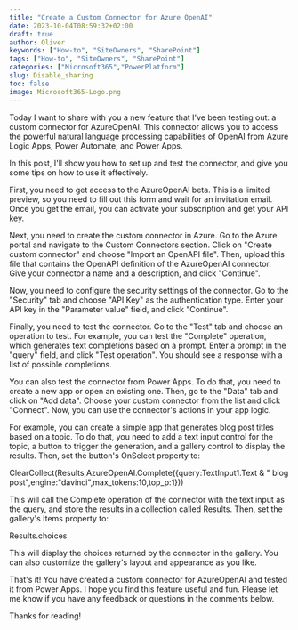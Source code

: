 ```yaml
---
title: "Create a Custom Connector for Azure OpenAI"
date: 2023-10-04T08:59:32+02:00
draft: true
author: Oliver
keywords: ["How-to", "SiteOwners", "SharePoint"]
tags: ["How-to", "SiteOwners", "SharePoint"]
categories: ["Microsoft365","PowerPlatform"]
slug: Disable_sharing
toc: false
image: Microsoft365-Logo.png
---
```

Today I want to share with you a new feature that I've been testing out: a custom connector for AzureOpenAI. This connector allows you to access the powerful natural language processing capabilities of OpenAI from Azure Logic Apps, Power Automate, and Power Apps.

In this post, I'll show you how to set up and test the connector, and give you some tips on how to use it effectively.

First, you need to get access to the AzureOpenAI beta. This is a limited preview, so you need to fill out this form and wait for an invitation email. Once you get the email, you can activate your subscription and get your API key.

Next, you need to create the custom connector in Azure. Go to the Azure portal and navigate to the Custom Connectors section. Click on "Create custom connector" and choose "Import an OpenAPI file". Then, upload this file that contains the OpenAPI definition of the AzureOpenAI connector. Give your connector a name and a description, and click "Continue".

Now, you need to configure the security settings of the connector. Go to the "Security" tab and choose "API Key" as the authentication type. Enter your API key in the "Parameter value" field, and click "Continue".

Finally, you need to test the connector. Go to the "Test" tab and choose an operation to test. For example, you can test the "Complete" operation, which generates text completions based on a prompt. Enter a prompt in the "query" field, and click "Test operation". You should see a response with a list of possible completions.

You can also test the connector from Power Apps. To do that, you need to create a new app or open an existing one. Then, go to the "Data" tab and click on "Add data". Choose your custom connector from the list and click "Connect". Now, you can use the connector's actions in your app logic.

For example, you can create a simple app that generates blog post titles based on a topic. To do that, you need to add a text input control for the topic, a button to trigger the generation, and a gallery control to display the results. Then, set the button's OnSelect property to:

ClearCollect(Results,AzureOpenAI.Complete({query:TextInput1.Text & " blog post",engine:"davinci",max_tokens:10,top_p:1}))

This will call the Complete operation of the connector with the text input as the query, and store the results in a collection called Results. Then, set the gallery's Items property to:

Results.choices

This will display the choices returned by the connector in the gallery. You can also customize the gallery's layout and appearance as you like.

That's it! You have created a custom connector for AzureOpenAI and tested it from Power Apps. I hope you find this feature useful and fun. Please let me know if you have any feedback or questions in the comments below.

Thanks for reading!